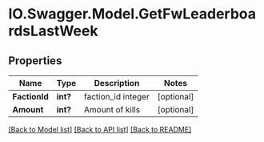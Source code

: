 # IO.Swagger.Model.GetFwLeaderboardsLastWeek
## Properties

Name | Type | Description | Notes
------------ | ------------- | ------------- | -------------
**FactionId** | **int?** | faction_id integer | [optional] 
**Amount** | **int?** | Amount of kills | [optional] 

[[Back to Model list]](../README.md#documentation-for-models) [[Back to API list]](../README.md#documentation-for-api-endpoints) [[Back to README]](../README.md)

